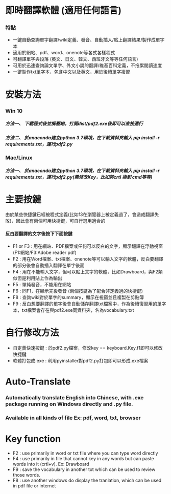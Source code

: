 # 即時翻譯軟體 (適用任何語言)
### 特點
* 一鍵自動查詢單字翻譯/wiki定義、發音、自動插入/貼上翻譯結果/製作成單字本
* 適用於網站、pdf、word、onenote等各式各樣程式
* 可翻譯單字與段落 (英文、日文、韓文、西班牙文等等任何語言)
* 可用於迅速查詢論文單字、外文小說的翻譯/維基百科定義，不拖累閱讀速度
* 一鍵製作txt單字本，包含中文以及英文，用於後續單字複習
# 安裝方法 
### Win 10
##### 方法一、 下載程式後並解壓縮，打開dist/pdf2.exe後即可以直接運行
##### 方法二、 於anaconda建立python 3.7環境，在下載資料夾輸入 pip install -r requirements.txt，運行pdf2.py
### Mac/Linux
##### 方法一、 於anaconda建立python 3.7環境，在下載資料夾輸入 pip install -r requirements.txt，運行pdf2.py(需修改Key，比如將crtl 換到 cmd等等)
# 主要按鍵
由於某些快捷鍵已經被程式定義(比如f3在瀏覽器上被定義過了，會造成翻譯失敗)，因此會有兩個可用快捷鍵，可自行選用適合的
#### 反白要翻譯的文字後按下下面按鍵
* F1 or F3 : 用在網站、PDF檔案或任何可以反白的文字，顯示翻譯在浮動視窗 (F1:網站/F3:Adobe reader pdf)
* F2 : 用在Word檔案、txt檔案、onenote等可以輸入文字的軟體，反白要翻譯的部分後會自動插入翻譯在單字後面
* F4 : 用在不能輸入文字，但可以貼上文字的軟體，比如Drawboard，與F2類似但是利用貼上作為輸出
* F5 : 單純發音，不能用在網站
* F6 : 同F1，在顯示完後發音 (兩個按鍵為了配合非定義過的快捷鍵)
* F8 : 查詢wiki對於單字的summary，顯示在視窗並且複製在剪貼簿
* F9 : 反白想要翻譯的單字後會自動儲存翻譯txt檔案中，作為後續復習用的單字本，txt檔案會存在與pdf2.exe同資料夾，名為vocabulary.txt
# 自行修改方法
* 自定義快速按鍵 : 於pdf2.py檔案，修改key == keyboard.Key.f1即可以修改快捷鍵
* 軟體打包成.exe : 利用pyinstaller對pdf2.py打包即可以形成.exe檔案 
# Auto-Translate
### Automatically translate English into Chinese, with .exe package running on Windows directly and .py file.
### Available in all kinds of file Ex: pdf, word, txt, browser
# Key function
* F2 : use primarily in word or txt file where you can type word directly
* F4 : use primarily in file that cannot key in any words but can paste words into it (crtl+v). Ex: Drawboard
* F9 : save the vocabulary in another txt which can be used to review those words.
* F8 : use another windows do display the tranlation, which can be used in pdf file or internet
